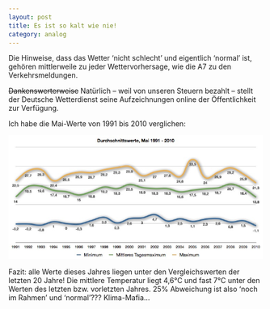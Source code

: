 ```yaml
---
layout: post
title: Es ist so kalt wie nie!
category: analog
---
```


Die Hinweise, dass das Wetter ‘nicht schlecht’ und eigentlich ‘normal’ ist, gehören mittlerweile zu jeder Wettervorhersage, wie die A7 zu den Verkehrsmeldungen.

~~Dankenswerterweise~~ Natürlich – weil von unseren Steuern bezahlt – stellt der Deutsche Wetterdienst seine Aufzeichnungen online der Öffentlichkeit﻿ zur Verfügung.

Ich habe die Mai-Werte von 1991 bis 2010 verglichen:

![](/media/chart_klima_mai.jpg)

Fazit: alle Werte dieses Jahres liegen unter den Vergleichswerten der letzten 20 Jahre! Die mittlere Temperatur liegt 4,6°C und fast 7°C unter den Werten des letzten bzw. vorletzten Jahres. 25% Abweichung ist also ‘noch im Rahmen’ und ‘normal’??? Klima-Mafia…